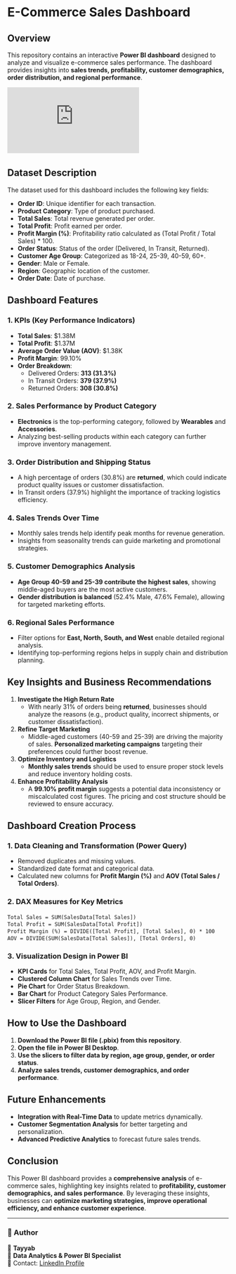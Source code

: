 # **E-Commerce Sales Dashboard**

## **Overview**
This repository contains an interactive **Power BI dashboard** designed to analyze and visualize e-commerce sales performance. The dashboard provides insights into **sales trends, profitability, customer demographics, order distribution, and regional performance**.

![E-Commerce Sales Dashboard](https://github.com/TayyabInsights/PostgreSQL-Data-Analysis-Project/blob/main/E-commerce-Sales-Analysis-%26-Forecasting-Using-Data-Analytics-Project%20/PowerBI_Dashboards/ecommerce_sales%20Copy.pdf)

## **Dataset Description**
The dataset used for this dashboard includes the following key fields:
- **Order ID**: Unique identifier for each transaction.
- **Product Category**: Type of product purchased.
- **Total Sales**: Total revenue generated per order.
- **Total Profit**: Profit earned per order.
- **Profit Margin (%)**: Profitability ratio calculated as (Total Profit / Total Sales) * 100.
- **Order Status**: Status of the order (Delivered, In Transit, Returned).
- **Customer Age Group**: Categorized as 18-24, 25-39, 40-59, 60+.
- **Gender**: Male or Female.
- **Region**: Geographic location of the customer.
- **Order Date**: Date of purchase.

## **Dashboard Features**
### **1. KPIs (Key Performance Indicators)**
- **Total Sales**: $1.38M
- **Total Profit**: $1.37M
- **Average Order Value (AOV)**: $1.38K
- **Profit Margin**: 99.10%
- **Order Breakdown**:
  - Delivered Orders: **313 (31.3%)**
  - In Transit Orders: **379 (37.9%)**
  - Returned Orders: **308 (30.8%)**

### **2. Sales Performance by Product Category**
- **Electronics** is the top-performing category, followed by **Wearables** and **Accessories**.
- Analyzing best-selling products within each category can further improve inventory management.

### **3. Order Distribution and Shipping Status**
- A high percentage of orders (30.8%) are **returned**, which could indicate product quality issues or customer dissatisfaction.
- In Transit orders (37.9%) highlight the importance of tracking logistics efficiency.

### **4. Sales Trends Over Time**
- Monthly sales trends help identify peak months for revenue generation.
- Insights from seasonality trends can guide marketing and promotional strategies.

### **5. Customer Demographics Analysis**
- **Age Group 40-59 and 25-39 contribute the highest sales**, showing middle-aged buyers are the most active customers.
- **Gender distribution is balanced** (52.4% Male, 47.6% Female), allowing for targeted marketing efforts.

### **6. Regional Sales Performance**
- Filter options for **East, North, South, and West** enable detailed regional analysis.
- Identifying top-performing regions helps in supply chain and distribution planning.

## **Key Insights and Business Recommendations**
1. **Investigate the High Return Rate**
   - With nearly 31% of orders being **returned**, businesses should analyze the reasons (e.g., product quality, incorrect shipments, or customer dissatisfaction).
2. **Refine Target Marketing**
   - Middle-aged customers (40-59 and 25-39) are driving the majority of sales. **Personalized marketing campaigns** targeting their preferences could further boost revenue.
3. **Optimize Inventory and Logistics**
   - **Monthly sales trends** should be used to ensure proper stock levels and reduce inventory holding costs.
4. **Enhance Profitability Analysis**
   - A **99.10% profit margin** suggests a potential data inconsistency or miscalculated cost figures. The pricing and cost structure should be reviewed to ensure accuracy.

## **Dashboard Creation Process**
### **1. Data Cleaning and Transformation (Power Query)**
- Removed duplicates and missing values.
- Standardized date format and categorical data.
- Calculated new columns for **Profit Margin (%)** and **AOV (Total Sales / Total Orders)**.

### **2. DAX Measures for Key Metrics**
```DAX
Total Sales = SUM(SalesData[Total Sales])
Total Profit = SUM(SalesData[Total Profit])
Profit Margin (%) = DIVIDE([Total Profit], [Total Sales], 0) * 100
AOV = DIVIDE(SUM(SalesData[Total Sales]), [Total Orders], 0)
```

### **3. Visualization Design in Power BI**
- **KPI Cards** for Total Sales, Total Profit, AOV, and Profit Margin.
- **Clustered Column Chart** for Sales Trends over Time.
- **Pie Chart** for Order Status Breakdown.
- **Bar Chart** for Product Category Sales Performance.
- **Slicer Filters** for Age Group, Region, and Gender.

## **How to Use the Dashboard**
1. **Download the Power BI file (.pbix) from this repository**.
2. **Open the file in Power BI Desktop**.
3. **Use the slicers to filter data by region, age group, gender, or order status**.
4. **Analyze sales trends, customer demographics, and order performance**.

## **Future Enhancements**
- **Integration with Real-Time Data** to update metrics dynamically.
- **Customer Segmentation Analysis** for better targeting and personalization.
- **Advanced Predictive Analytics** to forecast future sales trends.

## **Conclusion**
This Power BI dashboard provides a **comprehensive analysis** of e-commerce sales, highlighting key insights related to **profitability, customer demographics, and sales performance**. By leveraging these insights, businesses can **optimize marketing strategies, improve operational efficiency, and enhance customer experience**.

---
### **📌 Author**
👤 **Tayyab**  
🚀 **Data Analytics & Power BI Specialist**  
📧 Contact: [LinkedIn Profile](#)  
